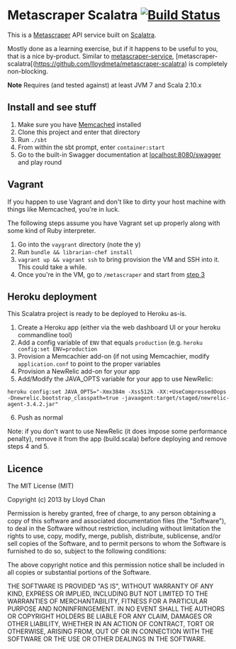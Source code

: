 # Metascraper Scalatra [![Build Status](https://travis-ci.org/lloydmeta/metascraper-scalatra.png?branch=master)](https://travis-ci.org/lloydmeta/metascraper-scalatra)

This is a [Metascraper](https://github.com/lloydmeta/metascraper) API service built on [Scalatra](http://www.scalatra.org/).

Mostly done as a learning exercise, but if it happens to be useful to you, that is a nice by-product. Similar to [metascraper-service](https://github.com/lloydmeta/metascraper-service),
[metascraper-scalatra[(https://github.com/lloydmeta/metascraper-scalatra) is completely non-blocking.

__Note__ Requires (and tested against) at least JVM 7 and Scala 2.10.x

## Install and see stuff

1. Make sure you have [Memcached](http://memcached.org/) installed
2. Clone this project and enter that directory
3. Run `./sbt`
4. From within the sbt prompt, enter `container:start`
5. Go to the built-in Swagger documentation at [localhost:8080/swagger](http://localhost:8080/swagger) and play round

## Vagrant

If you happen to use Vagrant and don't like to dirty your host machine with things like Memcached, you're in luck.

The following steps assume you have Vagrant set up properly along with some kind of Ruby interpreter.

1. Go into the `vaygrant` directory (note the y)
2. Run `bundle && librarian-chef install`
3. `vagrant up && vagrant ssh` to bring provision the VM and SSH into it. This could take a while.
4. Once you're in the VM, go to `/metascraper` and start from [step 3](#install-and-see-stuff)

## Heroku deployment

This Scalatra project is ready to be deployed to Heroku as-is.

1. Create a Heroku app (either via the web dashboard UI or your heroku commandline tool)
2. Add a config variable of `ENV` that equals `production` (e.g. `heroku config:set ENV=production`
3. Provision a Memcachier add-on (if not using Memcachier, modify `application.conf` to point to the proper variables
4. Provision a NewRelic add-on for your app
5. Add/Modify the JAVA_OPTS variable for your app to use NewRelic:
  ```
  heroku config:set JAVA_OPTS="-Xmx384m -Xss512k -XX:+UseCompressedOops -Dnewrelic.bootstrap_classpath=true -javaagent:target/staged/newrelic-agent-3.4.2.jar"
  ```
6. Push as normal

Note: if you don't want to use NewRelic (it does impose some performance penalty), remove it from the app (build.scala)
before deploying and remove steps 4 and 5.

## Licence

The MIT License (MIT)

Copyright (c) 2013 by Lloyd Chan

Permission is hereby granted, free of charge, to any person obtaining a copy
of this software and associated documentation files (the "Software"), to deal
in the Software without restriction, including without limitation the rights
to use, copy, modify, merge, publish, distribute, sublicense, and/or sell
copies of the Software, and to permit persons to whom the Software is
furnished to do so, subject to the following conditions:

The above copyright notice and this permission notice shall be included in
all copies or substantial portions of the Software.

THE SOFTWARE IS PROVIDED "AS IS", WITHOUT WARRANTY OF ANY KIND, EXPRESS OR
IMPLIED, INCLUDING BUT NOT LIMITED TO THE WARRANTIES OF MERCHANTABILITY,
FITNESS FOR A PARTICULAR PURPOSE AND NONINFRINGEMENT. IN NO EVENT SHALL THE
AUTHORS OR COPYRIGHT HOLDERS BE LIABLE FOR ANY CLAIM, DAMAGES OR OTHER
LIABILITY, WHETHER IN AN ACTION OF CONTRACT, TORT OR OTHERWISE, ARISING FROM,
OUT OF OR IN CONNECTION WITH THE SOFTWARE OR THE USE OR OTHER DEALINGS IN
THE SOFTWARE.
